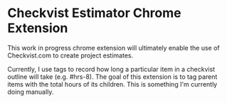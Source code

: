 # Checkvist Estimator Chrome Extension

This work in progress chrome extension will ultimately enable the use of Checkvist.com to create project estimates.

Currently, I use tags to record how long a particular item in a checkvist outline will take (e.g. #hrs-8). The goal of this extension is to tag parent items with the total hours of its children. This is something I'm currently doing manually.